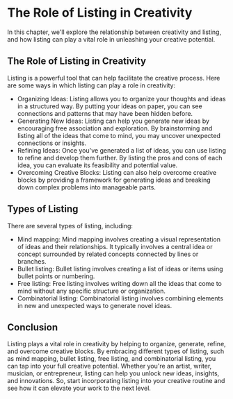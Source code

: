 The Role of Listing in Creativity
=============================================================================

In this chapter, we'll explore the relationship between creativity and listing, and how listing can play a vital role in unleashing your creative potential.

The Role of Listing in Creativity
---------------------------------

Listing is a powerful tool that can help facilitate the creative process. Here are some ways in which listing can play a role in creativity:

* Organizing Ideas: Listing allows you to organize your thoughts and ideas in a structured way. By putting your ideas on paper, you can see connections and patterns that may have been hidden before.
* Generating New Ideas: Listing can help you generate new ideas by encouraging free association and exploration. By brainstorming and listing all of the ideas that come to mind, you may uncover unexpected connections or insights.
* Refining Ideas: Once you've generated a list of ideas, you can use listing to refine and develop them further. By listing the pros and cons of each idea, you can evaluate its feasibility and potential value.
* Overcoming Creative Blocks: Listing can also help overcome creative blocks by providing a framework for generating ideas and breaking down complex problems into manageable parts.

Types of Listing
----------------

There are several types of listing, including:

* Mind mapping: Mind mapping involves creating a visual representation of ideas and their relationships. It typically involves a central idea or concept surrounded by related concepts connected by lines or branches.
* Bullet listing: Bullet listing involves creating a list of ideas or items using bullet points or numbering.
* Free listing: Free listing involves writing down all the ideas that come to mind without any specific structure or organization.
* Combinatorial listing: Combinatorial listing involves combining elements in new and unexpected ways to generate novel ideas.

Conclusion
----------

Listing plays a vital role in creativity by helping to organize, generate, refine, and overcome creative blocks. By embracing different types of listing, such as mind mapping, bullet listing, free listing, and combinatorial listing, you can tap into your full creative potential. Whether you're an artist, writer, musician, or entrepreneur, listing can help you unlock new ideas, insights, and innovations. So, start incorporating listing into your creative routine and see how it can elevate your work to the next level.
